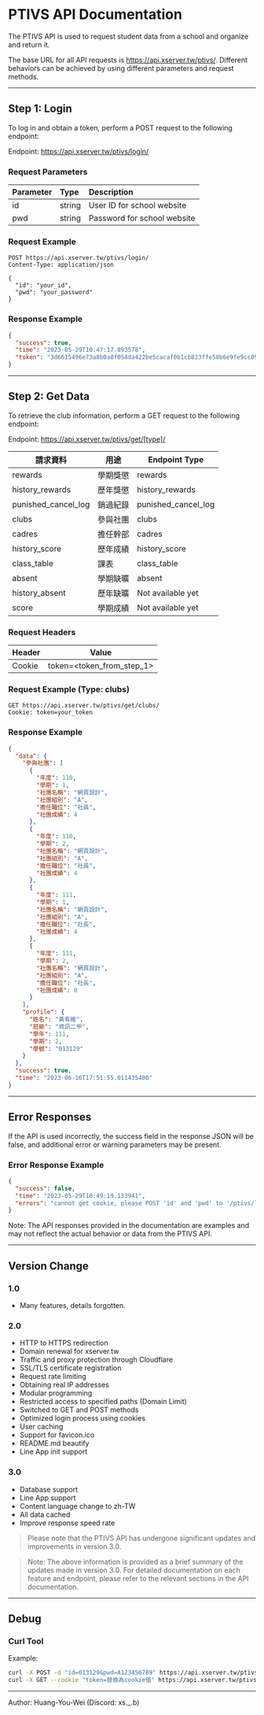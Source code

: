 # PTIVS API Documentation

The PTIVS API is used to request student data from a school and organize and return it.

The base URL for all API requests is https://api.xserver.tw/ptivs/. Different behaviors can be achieved by using
different parameters and request methods.


---

## Step 1: Login

To log in and obtain a token, perform a POST request to the following endpoint:

Endpoint: https://api.xserver.tw/ptivs/login/

### Request Parameters

| Parameter | Type   | Description                 |
|:----------|:-------|:----------------------------|
| id        | string | User ID for school website  |
| pwd       | string | Password for school website |

### Request Example

```http
POST https://api.xserver.tw/ptivs/login/
Content-Type: application/json

{
  "id": "your_id",
  "pwd": "your_password"
}
```

### Response Example

```json
{
  "success": true,
  "time": "2023-05-29T10:47:17.893578",
  "token": "3d6615496e73a8b0a8f054da422be5cacaf0b1cb823ffe58b6e9fe9cc09dd6ca5a2b50f01a262573586063b7e361b84115e6e650201ac7c5656882728c2ce8dc"
}
```

---

## Step 2: Get Data

To retrieve the club information, perform a GET request to the following endpoint:

Endpoint: https://api.xserver.tw/ptivs/get/[type]/

| 請求資料                | 用途   | Endpoint Type       |
|---------------------|------|---------------------|
| rewards             | 學期獎懲 | rewards             |
| history_rewards     | 歷年獎懲 | history_rewards     |
| punished_cancel_log | 銷過紀錄 | punished_cancel_log |
| clubs               | 參與社團 | clubs               |
| cadres              | 擔任幹部 | cadres              |
| history_score       | 歷年成績 | history_score       |
| class_table         | 課表   | class_table         |
| absent              | 學期缺曠 | absent              |
| history_absent      | 歷年缺曠 | Not available yet   |
| score               | 學期成績 | Not available yet   |

### Request Headers

| Header | Value                     |
|--------|---------------------------|
| Cookie | token=<token_from_step_1> |

### Request Example (Type: clubs)

```http
GET https://api.xserver.tw/ptivs/get/clubs/
Cookie: token=your_token
```

### Response Example

```json
{
  "data": {
    "參與社團": [
      {
        "年度": 110,
        "學期": 1,
        "社團名稱": "網頁設計",
        "社團組別": "A",
        "擔任職位": "社員",
        "社團成績": 4
      },
      {
        "年度": 110,
        "學期": 2,
        "社團名稱": "網頁設計",
        "社團組別": "A",
        "擔任職位": "社員",
        "社團成績": 4
      },
      {
        "年度": 111,
        "學期": 1,
        "社團名稱": "網頁設計",
        "社團組別": "A",
        "擔任職位": "社長",
        "社團成績": 4
      },
      {
        "年度": 111,
        "學期": 2,
        "社團名稱": "網頁設計",
        "社團組別": "A",
        "擔任職位": "社長",
        "社團成績": 0
      }
    ],
    "profile": {
      "姓名": "黃宥維",
      "班級": "資訊二甲",
      "學年": 111,
      "學期": 2,
      "學號": "013129"
    }
  },
  "success": true,
  "time": "2023-06-16T17:51:55.011435400"
}
```

---

## Error Responses

If the API is used incorrectly, the success field in the response JSON will be false, and additional error or warning
parameters may be present.

### Error Response Example

```json
{
  "success": false,
  "time": "2023-05-29T10:49:19.133941",
  "errors": "cannot get cookie, please POST 'id' and 'pwd' to '/ptivs/login/' for login first"
}
```

Note: The API responses provided in the documentation are examples and may not reflect the actual behavior or data from
the PTIVS API.

---

## Version Change

### 1.0

* Many features, details forgotten.

### 2.0

* HTTP to HTTPS redirection
* Domain renewal for xserver.tw
* Traffic and proxy protection through Cloudflare
* SSL/TLS certificate registration
* Request rate limiting
* Obtaining real IP addresses
* Modular programming
* Restricted access to specified paths (Domain Limit)
* Switched to GET and POST methods
* Optimized login process using cookies
* User caching
* Support for favicon.ico
* README.md beautify
* Line App init support

### 3.0

* Database support
* Line App support
* Content language change to zh-TW
* All data cached
* Improve response speed rate

> Please note that the PTIVS API has undergone significant updates and improvements in version 3.0.

> Note: The above information is provided as a brief summary of the updates made in version 3.0. For detailed
> documentation on each feature and endpoint, please refer to the relevant sections in the API documentation.

---

## Debug

### Curl Tool

Example:

```bash
curl -X POST -d "id=013129&pwd=A123456789" https://api.xserver.tw/ptivs/login/
curl -X GET --cookie "token=替換為cookie值" https://api.xserver.tw/ptivs/get/clubs/
```


---

Author: Huang-You-Wei (Discord: xs._.b)
